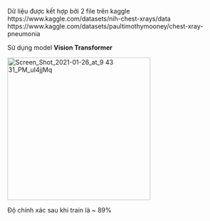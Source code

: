 <div>Dữ liệu được kết hợp bởi 2 file trên kaggle</div>
https://www.kaggle.com/datasets/nih-chest-xrays/data <br/>
https://www.kaggle.com/datasets/paultimothymooney/chest-xray-pneumonia <br/>

Sử dụng model <b>Vision Transformer</b> <br/>

<img width="321" alt="Screen_Shot_2021-01-26_at_9 43 31_PM_uI4jjMq" src="https://github.com/user-attachments/assets/29aeb572-aae3-4c05-93df-39190cc07f73" />
<br/>

Độ chính xác sau khi train là ~ 89% <br/>
